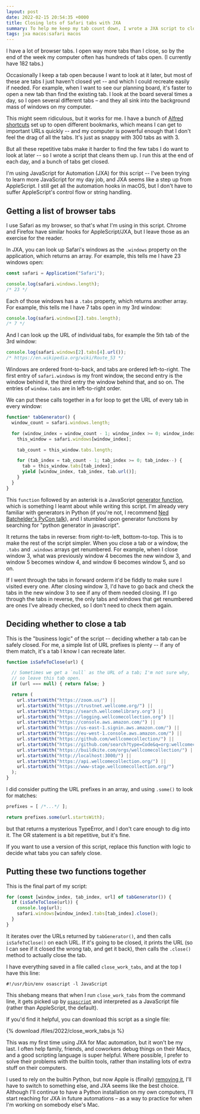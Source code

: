 ```yaml
---
layout: post
date: 2022-02-15 20:54:35 +0000
title: Closing lots of Safari tabs with JXA
summary: To help me keep my tab count down, I wrote a JXA script to close tabs that can easily be recreated.
tags: jxa macos:safari macos
---
```


I have a lot of browser tabs.
I open way more tabs than I close, so by the end of the week my computer often has hundreds of tabs open.
(I currently have 182 tabs.)

Occasionally I keep a tab open because I want to look at it later, but most of these are tabs I just haven't closed yet -- and which I could recreate easily if needed.
For example, when I want to see our planning board, it's faster to open a new tab than find the existing tab.
I look at the board several times a day, so I open several different tabs – and they all sink into the background mass of windows on my computer.

This might seem ridiculous, but it works for me.
I have a bunch of [Alfred shortcuts](https://www.alfredapp.com) set up to open different bookmarks, which means I can get to important URLs quickly -- and my computer is powerful enough that I don't feel the drag of all the tabs.
It's just as snappy with 300 tabs as with 3.

But all these repetitive tabs make it harder to find the few tabs I do want to look at later -- so I wrote a script that cleans them up.
I run this at the end of each day, and a bunch of tabs get closed.

I'm using JavaScript for Automation (JXA) for this script -- I've been trying to learn more JavaScript for my day job, and JXA seems like a step up from AppleScript.
I still get all the automation hooks in macOS, but I don't have to suffer AppleScript's control flow or string handling.

[osascript]: https://ss64.com/osx/osascript.html


## Getting a list of browser tabs

I use Safari as my browser, so that's what I'm using in this script.
Chrome and Firefox have similar hooks for AppleScript/JXA, but I leave those as an exercise for the reader.

In JXA, you can look up Safari's windows as the `.windows` property on the application, which returns an array.
For example, this tells me I have 23 windows open:

```javascript
const safari = Application("Safari");

console.log(safari.windows.length);
/* 23 */
```

Each of those windows has a `.tabs` property, which returns another array.
For example, this tells me I have 7 tabs open in my 3rd window:

```javascript
console.log(safari.windows[2].tabs.length);
/* 7 */
```

And I can look up the URL of individual tabs, for example the 5th tab of the 3rd window:

```javascript
console.log(safari.windows[2].tabs[4].url());
/* https://en.wikipedia.org/wiki/Route_53 */
```

Windows are ordered front-to-back, and tabs are ordered left-to-right.
The first entry of `safari.windows` is my front window, the second entry is the window behind it, the third entry the window behind that, and so on.
The entries of `window.tabs` are in left-to-right order.

We can put these calls together in a for loop to get the URL of every tab in every window:

```javascript
function* tabGenerator() {
  window_count = safari.windows.length;

  for (window_index = window_count - 1; window_index >= 0; window_index--) {
    this_window = safari.windows[window_index];

    tab_count = this_window.tabs.length;

    for (tab_index = tab_count - 1; tab_index >= 0; tab_index--) {
      tab = this_window.tabs[tab_index];
      yield [window_index, tab_index, tab.url()];
    }
  }
}
```

This `function` followed by an asterisk is a JavaScript [generator function], which is something I learnt about while writing this script.
I'm already very familiar with generators in Python (if you're not, I recommend [Ned Batchelder's PyCon talk][nedbat]), and I stumbled upon generator functions by searching for "python generator in javascript".

It returns the tabs in reverse: from right-to-left, bottom-to-top.
This is to make the rest of the script simpler.
When you close a tab or a window, the `.tabs` and `.windows` arrays get renumbered.
For example, when I close window 3, what was previously window 4 becomes the new window 3, and window 5 becomes window 4, and window 6 becomes window 5, and so on.

If I went through the tabs in forward orderm it'd be fiddly to make sure I visited every one.
After closing window 3, I'd have to go back and check the tabs in the new window 3 to see if any of them needed closing.
If I go through the tabs in reverse, the only tabs and windows that get renumbered are ones I've already checked, so I don't need to check them again.

[generator function]: https://developer.mozilla.org/en-US/docs/Web/JavaScript/Reference/Statements/function*
[nedbat]: https://nedbatchelder.com/text/iter.html



## Deciding whether to close a tab

This is the "business logic" of the script -- deciding whether a tab can be safely closed.
For me, a simple list of URL prefixes is plenty -- if any of them match, it's a tab I know I can recreate later.

```javascript
function isSafeToClose(url) {

  // Sometimes we get a `null` as the URL of a tab; I'm not sure why,
  // so leave this tab open.
  if (url === null) { return false; }

  return (
    url.startsWith("https://zoom.us/") ||
    url.startsWith("https://trustnet.wellcome.org/") ||
    url.startsWith("https://search.wellcomelibrary.org") ||
    url.startsWith("https://logging.wellcomecollection.org") ||
    url.startsWith("https://console.aws.amazon.com/") ||
    url.startsWith("https://us-east-1.signin.aws.amazon.com/") ||
    url.startsWith("https://eu-west-1.console.aws.amazon.com/") ||
    url.startsWith("https://github.com/wellcomecollection/") ||
    url.startsWith("https://github.com/search?type=Code&q=org:wellcomecollection") ||
    url.startsWith("https://buildkite.com/orgs/wellcomecollection/") ||
    url.startsWith("http://localhost:3000/") ||
    url.startsWith("https://api.wellcomecollection.org/") ||
    url.startsWith("https://www-stage.wellcomecollection.org/")
  );
}
```

I did consider putting the URL prefixes in an array, and using `.some()` to look for matches:

```javascript
prefixes = [ /*...*/ ];

return prefixes.some(url.startsWith);
```

but that returns a mysterious TypeError, and I don't care enough to dig into it.
The OR statement is a bit repetitive, but it's fine.

If you want to use a version of this script, replace this function with logic to decide what tabs you can safely close.



## Putting these two functions together

This is the final part of my script:

```javascript
for (const [window_index, tab_index, url] of tabGenerator()) {
  if (isSafeToClose(url)) {
    console.log(url);
    safari.windows[window_index].tabs[tab_index].close();
  }
}
```

It iterates over the URLs returned by `tabGenerator()`, and then calls `isSafeToClose()` on each URL.
If it's going to be closed, it prints the URL (so I can see if it closed the wrong tab, and get it back), then calls the `.close()` method to actually close the tab.

I have everything saved in a file called `close_work_tabs`, and at the top I have this line:

```
#!/usr/bin/env osascript -l JavaScript
```

This shebang means that when I run `close_work_tabs` from the command line, it gets picked up by [`osascript`](https://ss64.com/osx/osascript.html) and interpreted as a JavaScript file (rather than AppleScript, the default).

If you'd find it helpful, you can download this script as a single file:

{% download /files/2022/close_work_tabs.js %}

This was my first time using JXA for Mac automation, but it won't be my last.
I often help family, friends, and coworkers debug things on their Macs, and a good scripting language is super helpful.
Where possible, I prefer to solve their problems with the builtin tools, rather than installing lots of extra stuff on their computers.

I used to rely on the builtin Python, but now Apple is (finally) [removing it][python], I'll have to switch to something else, and JXA seems like the best choice.
Although I'll continue to have a Python installation on my own computers, I'll start reaching for JXA in future automations – as a way to practice for when I'm working on somebody else's Mac.

[python]: https://developer.apple.com/documentation/macos-release-notes/macos-12_3-release-notes#Python
